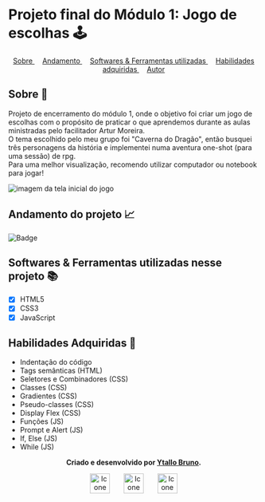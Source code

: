 # Projeto final do Módulo 1: Jogo de escolhas 🕹️

<div align=center>
  <a href="#sobre" align=center> Sobre </a>&nbsp;&nbsp;&nbsp;
  <a href="#andamento" align=center> Andamento </a>&nbsp;&nbsp;&nbsp;
  <a href="#linguagens" align=center> Softwares & Ferramentas utilizadas </a>&nbsp;&nbsp;&nbsp;
  <a href="#habilidades" align=center> Habilidades adquiridas </a>&nbsp;&nbsp;&nbsp;
  <a href="#autor" align=center> Autor </a> 
</div>

<h2 id="sobre">Sobre 🔎</h2>
<p>Projeto de encerramento do módulo 1, onde o objetivo foi criar um jogo de escolhas com o propósito de praticar o que aprendemos durante as aulas ministradas pelo facilitador Artur Moreira. <br>
O tema escolhido pelo meu grupo foi "Caverna do Dragão", então busquei três personagens da história e implementei numa aventura one-shot (para uma sessão) de rpg.<br>
Para uma melhor visualização, recomendo utilizar computador ou notebook para jogar!</p>

<img src="./CavernaDoDragão.png" alt="imagem da tela inicial do jogo">

<h2 id="andamento">Andamento do projeto 📈</h2>

![Badge](https://img.shields.io/website?down_message=offline&label=status&style=for-the-badge&up_color=g&up_message=concluido&url=https%3A%2F%2Fytallobruno.github.io%2Fprojetofinalmodulo1resilia%2F)

<h2 id="linguagens">Softwares & Ferramentas utilizadas nesse projeto 📚</h2>

- [x] HTML5
- [x] CSS3
- [x] JavaScript

<h2 id="habilidades">Habilidades Adquiridas 📝</h2>

- Indentação do código
- Tags semânticas (HTML)
- Seletores e Combinadores (CSS)
- Classes (CSS)
- Gradientes (CSS)
- Pseudo-classes (CSS)
- Display Flex (CSS)
- Funções (JS)
- Prompt e Alert (JS)
- If, Else (JS)
- While (JS)

<div id="autor" align="center">
  
  **Criado e desenvolvido por [Ytallo Bruno](https://www.linkedin.com/in/ytallobruno/).**
  
  <div align="center"> 
     <a href="mailto:ytallobruno@hotmail.com"><img src="https://cdn-icons-png.flaticon.com/512/2525/2525737.png" height="40em" title="Icone do email"></a>
    &nbsp;&nbsp;&nbsp;&nbsp;&nbsp;
    <a href="https://github.com/ytallobruno" target="_blank"><img src="https://cdn-icons-png.flaticon.com/512/733/733553.png" height="40em" title="Icone do GitHub"></a>
    &nbsp;&nbsp;&nbsp;&nbsp;&nbsp;
    <a href="https://www.linkedin.com/in/ytallobruno/" target="_blank"><img src="https://cdn-icons-png.flaticon.com/512/145/145807.png" height="40em" title="Icone do LinkedIn"></a>
  </div>
</div>
